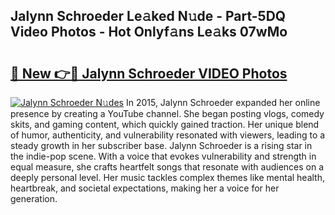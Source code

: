 ## Jalynn Schroeder Le𝚊ked N𝚞de - Part-5DQ Video Photos - Hot Onlyf𝚊ns Le𝚊ks 07wMo

# <h2><a href="http://ab8456.deff.icu/?id=Jalynn+Schroeder">🔗 New 👉🔴 Jalynn Schroeder VIDEO Photos</a></h2>

[![Jalynn Schroeder N𝚞des](https://i.imgur.com/rIISA9y.gif)](http://ab8456.deff.icu/?id=Jalynn+Schroeder)
In 2015, Jalynn Schroeder expanded her online presence by creating a YouTube channel. She began posting vlogs, comedy skits, and gaming content, which quickly gained traction. Her unique blend of humor, authenticity, and vulnerability resonated with viewers, leading to a steady growth in her subscriber base. Jalynn Schroeder is a rising star in the indie-pop scene. With a voice that evokes vulnerability and strength in equal measure, she crafts heartfelt songs that resonate with audiences on a deeply personal level. Her music tackles complex themes like mental health, heartbreak, and societal expectations, making her a voice for her generation.
